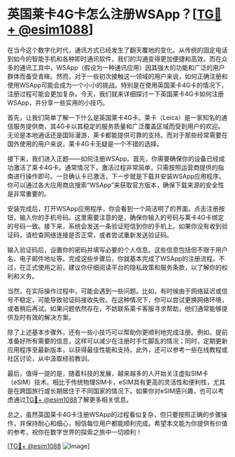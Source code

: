 # 英国莱卡4G卡怎么注册WSApp？[[TG💪+ @esim1088](https://t.me/s/esim1088)]

在当今这个数字化时代，通讯方式已经发生了翻天覆地的变化。从传统的固定电话到如今的智能手机和各种即时通讯软件，我们的沟通变得更加便捷和高效。而在众多的通讯工具中，WSApp（假设为一种通讯应用）因其强大的功能和广泛的用户群体而备受青睐。然而，对于一些初次接触这一领域的用户来说，如何正确注册和使用WSApp可能会成为一个小小的挑战。特别是在使用英国莱卡4G卡的情况下，注册过程可能会更加复杂。今天，我们就来详细探讨一下英国莱卡4G卡如何注册WSApp，并分享一些实用的小技巧。

首先，让我们简单了解一下什么是英国莱卡4G卡。莱卡（Leica）是一家知名的通信服务提供商，其4G卡以其稳定的服务质量和广泛覆盖区域而受到用户的欢迎。无论是本地通话还是国际漫游，莱卡都能提供可靠的支持。而对于那些经常需要在国外使用的用户来说，莱卡4G卡无疑是一个不错的选择。

接下来，我们进入正题——如何注册WSApp。首先，你需要确保你的设备已经成功激活了莱卡4G卡。通常情况下，激活过程非常简单，只需按照运营商提供的指南进行操作即可。一旦确认卡已激活，下一步就是下载并安装WSApp应用程序。你可以通过各大应用商店搜索“WSApp”来获取官方版本，确保下载来源的安全性是非常重要的。

安装完成后，打开WSApp应用程序，你会看到一个简洁明了的界面。点击注册按钮，输入你的手机号码。这里需要注意的是，确保你输入的号码与莱卡4G卡绑定的号码一致。接下来，系统会发送一条验证短信到你的手机上。如果你没有收到验证码，请检查网络连接是否正常，或者尝试重新发送验证码。

输入验证码后，设置你的密码并填写必要的个人信息。这些信息包括但不限于用户名、电子邮件地址等。完成这些步骤后，你就基本完成了WSApp的注册流程。不过，在正式使用之前，建议你仔细阅读平台的隐私政策和服务条款，以了解你的权利和义务。

当然，在实际操作过程中，可能会遇到一些问题。比如，有时候由于网络延迟或信号不稳定，可能导致验证码接收失败。在这种情况下，你可以尝试更换网络环境，或者稍后再试。如果问题依然存在，不妨联系莱卡客服寻求帮助，他们通常能够提供及时有效的解决方案。

除了上述基本步骤外，还有一些小技巧可以帮助你更顺利地完成注册。例如，提前准备好所有需要的信息，这样可以减少在注册时手忙脚乱的情况；同时，定期更新应用程序至最新版本，以获得最佳性能和支持。此外，还可以参考一些在线教程或社区讨论，从中汲取经验教训。

最后，值得一提的是，随着科技的发展，越来越多的人开始关注虚拟SIM卡（eSIM）技术。相比于传统物理SIM卡，eSIM具有更高的灵活性和便利性，尤其是在跨国旅行或长期居住于不同国家的情况下。如果你对eSIM感兴趣，也可以考虑通过[TG💪+ @esim1088](https://t.me/s/esim1088)了解更多相关信息。

总之，虽然英国莱卡4G卡注册WSApp的过程看似复杂，但只要按照正确的步骤操作，并保持耐心和细心，相信每位用户都能顺利完成。希望本文能为你提供有价值的参考，祝你在数字世界的探索之旅中一切顺利！

[[TG💪+ @esim1088](https://t.me/s/esim1088) ![Image](https://i.postimg.cc/4NQfJmqS/Snipaste-2025-05-13-00-14-12.png)]
